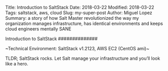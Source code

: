 Title: Introduction to SaltStack
Date: 2018-03-22
Modified: 2018-03-22
Tags: saltstack, aws, cloud
Slug: my-super-post
Author: Miguel Lopez
Summary: a story of how Salt Master revolutionized the way my organization manages infrastructure, has identical environments and keeps cloud engineers mentally SANE


Introduction to SaltStack
##############

~Technical Environment: SaltStack v1.2123, AWS EC2 (CentOS ami)~

TLDR; SaltStack rocks. Let Salt manage your infrastructure and you’ll look like a hero.